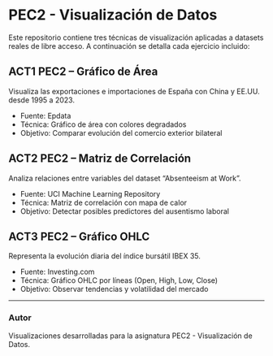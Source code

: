 
# PEC2 - Visualización de Datos

Este repositorio contiene tres técnicas de visualización aplicadas a datasets reales de libre acceso. A continuación se detalla cada ejercicio incluido:

## ACT1 PEC2 – Gráfico de Área
Visualiza las exportaciones e importaciones de España con China y EE.UU. desde 1995 a 2023.
- Fuente: Epdata
- Técnica: Gráfico de área con colores degradados
- Objetivo: Comparar evolución del comercio exterior bilateral

## ACT2 PEC2 – Matriz de Correlación
Analiza relaciones entre variables del dataset “Absenteeism at Work”.
- Fuente: UCI Machine Learning Repository
- Técnica: Matriz de correlación con mapa de calor
- Objetivo: Detectar posibles predictores del ausentismo laboral

## ACT3 PEC2 – Gráfico OHLC
Representa la evolución diaria del índice bursátil IBEX 35.
- Fuente: Investing.com
- Técnica: Gráfico OHLC por líneas (Open, High, Low, Close)
- Objetivo: Observar tendencias y volatilidad del mercado

---

### Autor
Visualizaciones desarrolladas para la asignatura PEC2 - Visualización de Datos.
